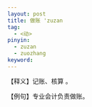 ```yaml
---
layout: post
title: 做账 'zuzan
tag:
  - <动>
pinyin: 
  - zuzan
  - zuozhang
keyword: 
---
```



【释义】记账、核算 。                     
              
【例句】专业会计负责做账。              
         
         
                        
                                 